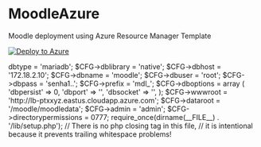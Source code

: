 # MoodleAzure
Moodle deployment using Azure Resource Manager Template

[![Deploy to Azure](http://azuredeploy.net/deploybutton.png)](https://azuredeploy.net/)


<?php  // Moodle configuration file

unset($CFG);
global $CFG;
$CFG = new stdClass();

$CFG->dbtype    = 'mariadb';
$CFG->dblibrary = 'native';
$CFG->dbhost    = '172.18.2.10';
$CFG->dbname    = 'moodle';
$CFG->dbuser    = 'root';
$CFG->dbpass    = 'senha1..';
$CFG->prefix    = 'mdl_';
$CFG->dboptions = array (
  'dbpersist' => 0,
  'dbport' => '',
  'dbsocket' => '',
);

$CFG->wwwroot   = 'http://lb-ptxxyz.eastus.cloudapp.azure.com';
$CFG->dataroot  = '/moodle/moodledata';
$CFG->admin     = 'admin';

$CFG->directorypermissions = 0777;

require_once(dirname(__FILE__) . '/lib/setup.php');

// There is no php closing tag in this file,
// it is intentional because it prevents trailing whitespace problems!